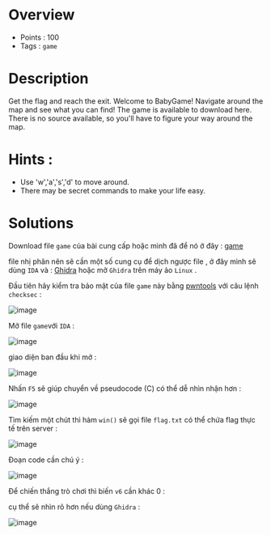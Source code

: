 # Overview #
- Points : 100
- Tags : `game`

# Description #
Get the flag and reach the exit.
Welcome to BabyGame! Navigate around the map and see what you can find! The game is available to download here. There is no source available, so you'll have to figure your way around the map.

# Hints : #
* Use 'w','a','s','d' to move around.
* There may be secret commands to make your life easy.

# Solutions #

Download file `game` của bài cung cấp hoặc mình đã để nó ở đây : [game](https://github.com/Kayiyan/picoCTF-2023-Writeup/blob/d1f2beaecbd8481ed6eb2e032739a586e54f473c/Binary%20Exploitation/babygame01/game)

file nhị phân nên sẽ cần một số cung cụ để dịch ngược file , ở đây mình sẽ dùng `IDA` và : [Ghidra](https://ghidra-sre.org) hoặc mở `Ghidra` trên máy ảo `Linux` .

Đầu tiên hãy kiểm tra bảo mật của file `game` này bằng [pwntools](https://python3-pwntools.readthedocs.io/en/latest/index.html) với câu lệnh `checksec` :

![image](https://user-images.githubusercontent.com/126185640/230261075-9369b553-29bf-4b9d-9ae9-5975e5e7d332.png)

Mở file `game`với `IDA` :

![image](https://user-images.githubusercontent.com/126185640/230261349-667192d6-020f-4777-b36d-7ff003846ec0.png)

giao diện ban đầu khi mở : 

![image](https://user-images.githubusercontent.com/126185640/230261769-11af4642-6715-4c1c-959e-227ba5c0e8de.png)

Nhấn `F5` sẽ giúp chuyển về pseudocode (C) có thể dễ nhìn nhận hơn : 

![image](https://user-images.githubusercontent.com/126185640/230262273-1c6a57b6-2c81-44a1-8372-a854fb5d8b1d.png)

Tìm kiếm một chút thì hàm `win()` sẽ gọi file `flag.txt` có thể chứa flag thực tế trên server :

![image](https://user-images.githubusercontent.com/126185640/230262426-4e7f7691-8108-4f9c-8b06-8bd48670948c.png)

Đoạn code cần chú ý : 

![image](https://user-images.githubusercontent.com/126185640/230264157-8159413f-067f-4861-b16c-f945fa832efa.png)

Để chiến thắng trò chơi thì biến `v6` cần khác 0 :

cụ thể sẽ nhìn rõ hơn nếu dùng `Ghidra` :

![image](https://user-images.githubusercontent.com/126185640/230265325-d5ae07be-df50-4be5-b7b0-4f8b1ff4b5b2.png)



